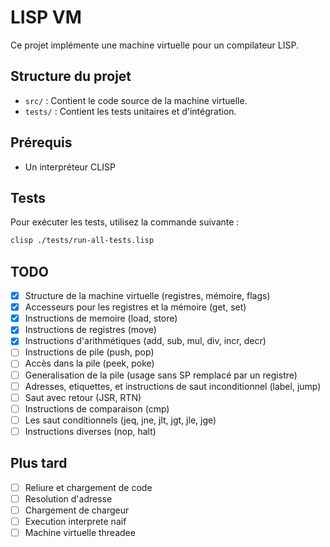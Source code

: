 # LISP VM

Ce projet implémente une machine virtuelle pour un compilateur LISP.

## Structure du projet

- `src/` : Contient le code source de la machine virtuelle.
- `tests/` : Contient les tests unitaires et d'intégration.

## Prérequis

- Un interpréteur CLISP

## Tests

Pour exécuter les tests, utilisez la commande suivante :

```sh
clisp ./tests/run-all-tests.lisp
```

## TODO

- [x] Structure de la machine virtuelle (registres, mémoire, flags)
- [x] Accesseurs pour les registres et la mémoire (get, set)
- [x] Instructions de memoire (load, store)
- [x] Instructions de registres (move)
- [x] Instructions d'arithmétiques (add, sub, mul, div, incr, decr)
- [ ] Instructions de pile (push, pop)
- [ ] Accès dans la pile (peek, poke)
- [ ] Generalisation de la pile (usage sans SP remplacé par un registre)
- [ ] Adresses, etiquettes, et instructions de saut inconditionnel (label, jump)
- [ ] Saut avec retour (JSR, RTN)
- [ ] Instructions de comparaison (cmp)
- [ ] Les saut conditionnels (jeq, jne, jlt, jgt, jle, jge)
- [ ] Instructions diverses (nop, halt)

## Plus tard

- [ ] Reliure et chargement de code
- [ ] Resolution d'adresse
- [ ] Chargement de chargeur
- [ ] Execution interprete naif
- [ ] Machine virtuelle threadee
